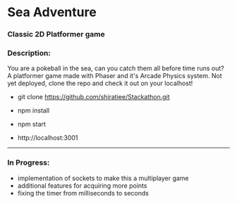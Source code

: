 # Sea Adventure

### Classic 2D Platformer game

### Description: 
You are a pokeball in the sea, can you catch them all before time runs out?
A platformer game made with Phaser and it's Arcade Physics system.
Not yet deployed, clone the repo and check it out on your localhost!

* git clone https://github.com/shiratiee/Stackathon.git

* npm install

* npm start

* http://localhost:3001
---

### In Progress:

* implementation of sockets to make this a multiplayer game
* additional features for acquiring more points
* fixing the timer from milliseconds to seconds
